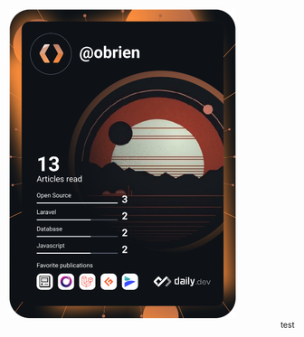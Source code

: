 <div>
   <div alighn='left'>
      <a href="https://app.daily.dev/DailyDevTips">
      <img src="https://github.com/OBrien-reece/OBrien-reece/blob/main/devcard.svg" width="400" alt="OBrien Reece's Dev Card"/>
      </a>
   </div>
   <div align='right'>
      test
   </div>
</div>   




